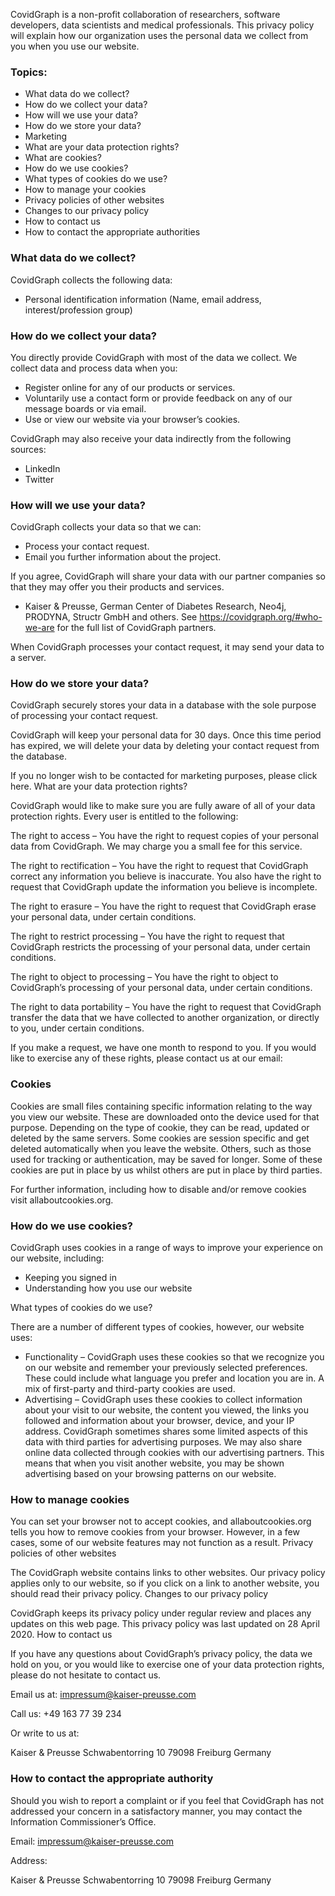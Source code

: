 CovidGraph is a non-profit collaboration of researchers, software developers, data scientists and medical professionals. This privacy policy will explain how our organization uses the personal data we collect from you when you use our website.

### Topics:

- What data do we collect?
- How do we collect your data?
- How will we use your data?
- How do we store your data?
- Marketing
- What are your data protection rights?
- What are cookies?
- How do we use cookies?
- What types of cookies do we use?
- How to manage your cookies
- Privacy policies of other websites
- Changes to our privacy policy
- How to contact us
- How to contact the appropriate authorities

### What data do we collect?

CovidGraph collects the following data:

- Personal identification information (Name, email address, interest/profession group)

### How do we collect your data?

You directly provide CovidGraph with most of the data we collect. We collect data and process data when you:

- Register online for any of our products or services.
- Voluntarily use a contact form or provide feedback on any of our message boards or via email.
- Use or view our website via your browser’s cookies.

CovidGraph may also receive your data indirectly from the following sources:

- LinkedIn
- Twitter

### How will we use your data?

CovidGraph collects your data so that we can:

- Process your contact request.
- Email you further information about the project.

If you agree, CovidGraph will share your data with our partner companies so that they may offer you their products and services.

- Kaiser &amp; Preusse, German Center of Diabetes Research, Neo4j, PRODYNA, Structr GmbH and others. See https://covidgraph.org/#who-we-are for the full list of CovidGraph partners.

When CovidGraph processes your contact request, it may send your data to a server.
									
### How do we store your data?

CovidGraph securely stores your data in a database with the sole purpose of processing your contact request.

CovidGraph will keep your personal data for 30 days. Once this time period has expired, we will delete your data by deleting your contact request from the database.

If you no longer wish to be contacted for marketing purposes, please click here.
What are your data protection rights?

CovidGraph would like to make sure you are fully aware of all of your data protection rights. Every user is entitled to the following:

The right to access – You have the right to request copies of your personal data from CovidGraph. We may charge you a small fee for this service.

The right to rectification – You have the right to request that CovidGraph correct any information you believe is inaccurate. You also have the right to request that CovidGraph update the information you believe is incomplete.

The right to erasure – You have the right to request that CovidGraph erase your personal data, under certain conditions.

The right to restrict processing – You have the right to request that CovidGraph restricts the processing of your personal data, under certain conditions.

The right to object to processing – You have the right to object to CovidGraph’s processing of your personal data, under certain conditions.

The right to data portability – You have the right to request that CovidGraph transfer the data that we have collected to another organization, or directly to you, under certain conditions.

If you make a request, we have one month to respond to you. If you would like to exercise any of these rights, please contact us at our email:

### Cookies

Cookies are small files containing specific information relating to the way you view our website. These are downloaded onto the device used for that purpose. Depending on the type of cookie, they can be read, updated or deleted by the same servers. Some cookies are session specific and get deleted automatically when you leave the website. Others, such as those used for tracking or authentication, may be saved for longer. Some of these cookies are put in place by us whilst others are put in place by third parties.

For further information, including how to disable and/or remove cookies visit allaboutcookies.org.
									
### How do we use cookies?

CovidGraph uses cookies in a range of ways to improve your experience on our website, including:

- Keeping you signed in
- Understanding how you use our website

What types of cookies do we use?

There are a number of different types of cookies, however, our website uses:

- Functionality – CovidGraph uses these cookies so that we recognize you on our website and remember your previously selected preferences. These could include what language you prefer and location you are in. A mix of first-party and third-party cookies are used.
- Advertising – CovidGraph uses these cookies to collect information about your visit to our website, the content you viewed, the links you followed and information about your browser, device, and your IP address. CovidGraph sometimes shares some limited aspects of this data with third parties for advertising purposes. We may also share online data collected through cookies with our advertising partners. This means that when you visit another website, you may be shown advertising based on your browsing patterns on our website.

### How to manage cookies

You can set your browser not to accept cookies, and allaboutcookies.org tells you how to remove cookies from your browser. However, in a few cases, some of our website features may not function as a result.
Privacy policies of other websites

The CovidGraph website contains links to other websites. Our privacy policy applies only to our website, so if you click on a link to another website, you should read their privacy policy.
Changes to our privacy policy

CovidGraph keeps its privacy policy under regular review and places any updates on this web page. This privacy policy was last updated on 28 April 2020.
How to contact us

If you have any questions about CovidGraph’s privacy policy, the data we hold on you, or you would like to exercise one of your data protection rights, please do not hesitate to contact us.

Email us at: impressum@kaiser-preusse.com

Call us: +49 163 77 39 234

Or write to us at:

Kaiser & Preusse
Schwabentorring 10
79098 Freiburg
Germany

### How to contact the appropriate authority

Should you wish to report a complaint or if you feel that CovidGraph has not addressed your concern in a satisfactory manner, you may contact the Information Commissioner’s Office.

Email: impressum@kaiser-preusse.com

Address:

Kaiser & Preusse
Schwabentorring 10
79098 Freiburg
Germany
